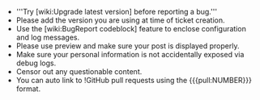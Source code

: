 * '''Try [wiki:Upgrade latest version] before reporting a bug.'''
* Please add the version you are using at time of ticket creation.
* Use the [wiki:BugReport codeblock] feature to enclose configuration and log messages.
* Please use preview and make sure your post is displayed properly.
* Make sure your personal information is not accidentally exposed via debug logs.
* Censor out any questionable content.
* You can auto link to !GitHub pull requests using the {{{pull:NUMBER}}} format.
